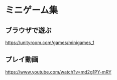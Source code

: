 # ミニゲーム集
## ブラウザで遊ぶ
https://unityroom.com/games/minigames_1
## プレイ動画
https://www.youtube.com/watch?v=md2g1PY-mRY
